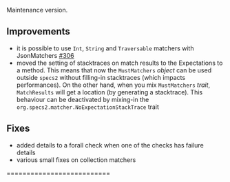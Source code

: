 Maintenance version.

## Improvements

 * it is possible to use `Int`, `String` and `Traversable` matchers with JsonMatchers [#306](https://github.com/etorreborre/specs2/issues/306)
 * moved the setting of stacktraces on match results to the Expectations to a method. This means that now the `MustMatchers` *object* can be used outside `specs2` without filling-in stacktraces (which impacts performances). On the other hand, when you mix  `MustMatchers` *trait*, `MatchResults` will get a location (by generating a stacktrace). This behaviour can be deactivated by mixing-in the `org.specs2.matcher.NoExpectationStackTrace` trait

## Fixes

 * added details to a forall check when one of the checks has failure details
 * various small fixes on collection matchers


==========================

